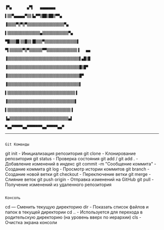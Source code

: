                                                                                                                                                                      ▐▀▄       ▄▀▌   ▄▄▄▄▄▄▄
                                                                                                                                                                     ▌▒▒▀▄▄▄▄▄▀▒▒▐▄▀▀▒██▒██▒▀▀▄
                                                                                                                                                                    ▐▒▒▒▒▀▒▀▒▀▒▒▒▒▒▒▒▒▒▒▒▒▒▒▒▒▒▀▄
                                                                                                                                                                    ▌▒▒▒▒▒▒▒▒▒▒▒▒▒▒▒▄▒▒▒▒▒▒▒▒▒▒▒▒▀▄
                                                                                                                                                                  ▀█▒▒▒█▌▒▒█▒▒▐█▒▒▒▀▒▒▒▒▒▒▒▒▒▒▒▒▒▒▒▌
                                                                                                                                                                  ▀▌▒▒▒▒▒▒▀▒▀▒▒▒▒▒▒▀▀▒▒▒▒▒▒▒▒▒▒▒▒▒▒▐   ▄▄
                                                                                                                                                                  ▐▒▒▒▒▒▒▒▒▒▒▒▒▒▒▒▒▒▒▒▒▒▒▒▒▒▒▒▒▒▒▒▒▒▌▄█▒█
                                                                                                                                                                  ▐▒▒▒▒▒▒▒▒▒▒▒▒▒▒▒▒▒▒▒▒▒▒▒▒▒▒▒▒▒▒▒▒▒█▒█▀
                                                                                                                                                                  ▐▒▒▒▒▒▒▒▒▒▒▒▒▒▒▒▒▒▒▒▒▒▒▒▒▒▒▒▒▒▒▒▒▒█▀
                                                                                                                                                                  ▐▒▒▒▒▒▒▒▒▒▒▒▒▒▒▒▒▒▒▒▒▒▒▒▒▒▒▒▒▒▒▒▒▒▌
                                                                                                                                                                   ▌▒▒▒▒▒▒▒▒▒▒▒▒▒▒▒▒▒▒▒▒▒▒▒▒▒▒▒▒▒▒▒▐
                                                                                                                                                                   ▐▒▒▒▒▒▒▒▒▒▒▒▒▒▒▒▒▒▒▒▒▒▒▒▒▒▒▒▒▒▒▒▌
                                                                                                                                                                    ▌▒▒▒▒▒▒▒▒▒▒▒▒▒▒▒▒▒▒▒▒▒▒▒▒▒▒▒▒▒▐
                                                                                                                                                                    ▐▄▒▒▒▒▒▒▒▒▒▒▒▒▒▒▒▒▒▒▒▒▒▒▒▒▒▒▒▄▌
                                                                                                                                                                      ▀▄▄▀▀▀▀▀▄▄▀▀▀▀▀▀▀▄▄▀▀▀▀▀▄▄▀
_________________________________________________________________________________________________________________________________________________________________________________________________________________________________________________________________________________________________________________________________________________________________________________
                                                                                                                                                                                 Git Команды
                                                                                                                               
git init - Инициализация репозитория
git clone <url> - Клонирование репозитория
git status - Проверка состояния
git add <file> / git add . - Добавление изменений в индекс
git commit -m "Сообщение коммита" - Создание коммита
git log - Просмотр истории коммитов
git branch <new-branch> - Создание новой ветки
git checkout <branch> - Переключение ветки
git merge <branch> - Слияние веток
git push origin <branch> - Отправка изменений на GitHub
git pull - Получение изменений из удаленного репозитория

                                                                                                                                                                                  Консоль
cd — Сменить текущую директорию
dir - Показать список файлов и папок в текущей директории
cd .. - Используется для перехода в родительскую директорию (на уровень вверх по иерархии)
cls - Очистка экрана консоли
